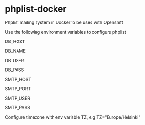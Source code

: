 # phplist-docker
Phplist mailing system in Docker to be used with Openshift

Use the following environment variables to configure phplist

DB_HOST

DB_NAME

DB_USER

DB_PASS

SMTP_HOST

SMTP_PORT

SMTP_USER

SMTP_PASS

Configure timezone with env variable TZ, e.g
TZ="Europe/Helsinki"
